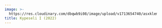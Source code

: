 ```yaml
---
image: >-
  https://res.cloudinary.com/dbqwb9i08/image/upload/v1713654740/asxklemjreekpiy47gnz.jpg
title: Kypeseli I (2022)
---
```


